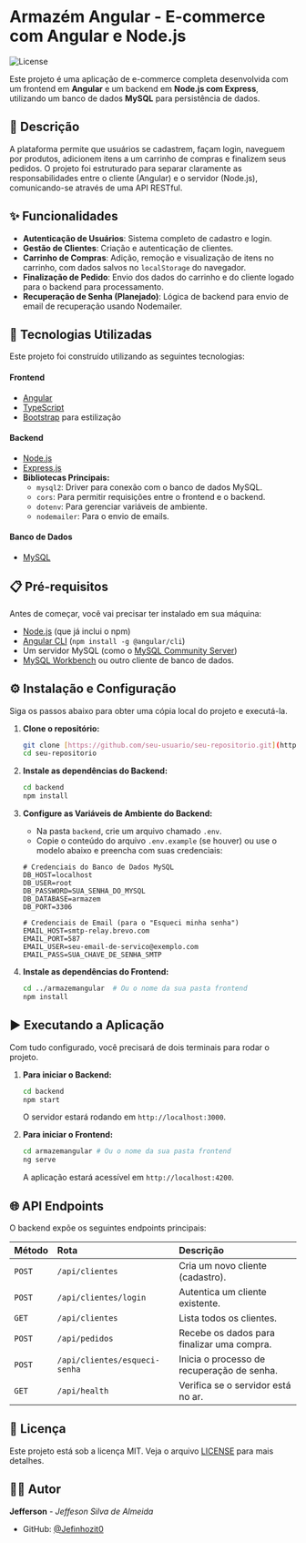 # Armazém Angular - E-commerce com Angular e Node.js

![License](https://img.shields.io/badge/license-MIT-blue.svg)

Este projeto é uma aplicação de e-commerce completa desenvolvida com um frontend em **Angular** e um backend em **Node.js com Express**, utilizando um banco de dados **MySQL** para persistência de dados.

## 📝 Descrição

A plataforma permite que usuários se cadastrem, façam login, naveguem por produtos, adicionem itens a um carrinho de compras e finalizem seus pedidos. O projeto foi estruturado para separar claramente as responsabilidades entre o cliente (Angular) e o servidor (Node.js), comunicando-se através de uma API RESTful.

## ✨ Funcionalidades

-   **Autenticação de Usuários**: Sistema completo de cadastro e login.
-   **Gestão de Clientes**: Criação e autenticação de clientes.
-   **Carrinho de Compras**: Adição, remoção e visualização de itens no carrinho, com dados salvos no `localStorage` do navegador.
-   **Finalização de Pedido**: Envio dos dados do carrinho e do cliente logado para o backend para processamento.
-   **Recuperação de Senha (Planejado)**: Lógica de backend para envio de email de recuperação usando Nodemailer.

## 🚀 Tecnologias Utilizadas

Este projeto foi construído utilizando as seguintes tecnologias:

#### **Frontend**
* [Angular](https://angular.io/)
* [TypeScript](https://www.typescriptlang.org/)
* [Bootstrap](https://getbootstrap.com/) para estilização

#### **Backend**
* [Node.js](https://nodejs.org/)
* [Express.js](https://expressjs.com/pt-br/)
* **Bibliotecas Principais:**
    * `mysql2`: Driver para conexão com o banco de dados MySQL.
    * `cors`: Para permitir requisições entre o frontend e o backend.
    * `dotenv`: Para gerenciar variáveis de ambiente.
    * `nodemailer`: Para o envio de emails.

#### **Banco de Dados**
* [MySQL](https://www.mysql.com/)

## 📋 Pré-requisitos

Antes de começar, você vai precisar ter instalado em sua máquina:
* [Node.js](https://nodejs.org/en/) (que já inclui o npm)
* [Angular CLI](https://angular.io/cli) (`npm install -g @angular/cli`)
* Um servidor MySQL (como o [MySQL Community Server](https://dev.mysql.com/downloads/mysql/))
* [MySQL Workbench](https://dev.mysql.com/downloads/workbench/) ou outro cliente de banco de dados.

## ⚙️ Instalação e Configuração

Siga os passos abaixo para obter uma cópia local do projeto e executá-la.

1.  **Clone o repositório:**
    ```bash
    git clone [https://github.com/seu-usuario/seu-repositorio.git](https://github.com/seu-usuario/seu-repositorio.git)
    cd seu-repositorio
    ```

2.  **Instale as dependências do Backend:**
    ```bash
    cd backend
    npm install
    ```

3.  **Configure as Variáveis de Ambiente do Backend:**
    * Na pasta `backend`, crie um arquivo chamado `.env`.
    * Copie o conteúdo do arquivo `.env.example` (se houver) ou use o modelo abaixo e preencha com suas credenciais:

    ```env
    # Credenciais do Banco de Dados MySQL
    DB_HOST=localhost
    DB_USER=root
    DB_PASSWORD=SUA_SENHA_DO_MYSQL
    DB_DATABASE=armazem
    DB_PORT=3306

    # Credenciais de Email (para o "Esqueci minha senha")
    EMAIL_HOST=smtp-relay.brevo.com
    EMAIL_PORT=587
    EMAIL_USER=seu-email-de-servico@exemplo.com
    EMAIL_PASS=SUA_CHAVE_DE_SENHA_SMTP
    ```

4.  **Instale as dependências do Frontend:**
    ```bash
    cd ../armazemangular  # Ou o nome da sua pasta frontend
    npm install
    ```

## ▶️ Executando a Aplicação

Com tudo configurado, você precisará de dois terminais para rodar o projeto.

1.  **Para iniciar o Backend:**
    ```bash
    cd backend
    npm start
    ```
    O servidor estará rodando em `http://localhost:3000`.

2.  **Para iniciar o Frontend:**
    ```bash
    cd armazemangular # Ou o nome da sua pasta frontend
    ng serve
    ```
    A aplicação estará acessível em `http://localhost:4200`.

## 🌐 API Endpoints

O backend expõe os seguintes endpoints principais:

| Método | Rota                      | Descrição                               |
| :----- | :------------------------ | :---------------------------------------- |
| `POST` | `/api/clientes`           | Cria um novo cliente (cadastro).          |
| `POST` | `/api/clientes/login`     | Autentica um cliente existente.           |
| `GET`  | `/api/clientes`           | Lista todos os clientes.                  |
| `POST` | `/api/pedidos`            | Recebe os dados para finalizar uma compra.|
| `POST` | `/api/clientes/esqueci-senha` | Inicia o processo de recuperação de senha.|
| `GET`  | `/api/health`             | Verifica se o servidor está no ar.        |


## 📄 Licença

Este projeto está sob a licença MIT. Veja o arquivo [LICENSE](LICENSE.md) para mais detalhes.

## 👨‍💻 Autor

**Jefferson** - *Jeffeson Silva de Almeida*
* GitHub: [@Jefinhozit0](https://github.com/Jefinhozit0)
